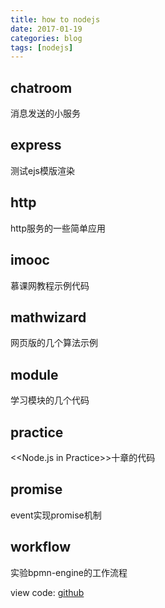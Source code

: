 ```yaml
---
title: how to nodejs
date: 2017-01-19
categories: blog
tags: [nodejs]
---
```


## chatroom
消息发送的小服务

## express 
测试ejs模版渲染

## http
http服务的一些简单应用

## imooc
慕课网教程示例代码

## mathwizard
网页版的几个算法示例

## module
学习模块的几个代码

## practice
<<Node.js in Practice>>十章的代码

## promise
event实现promise机制

## workflow
实验bpmn-engine的工作流程

view code: [github](https://github.com/bblu/nodejs/)

